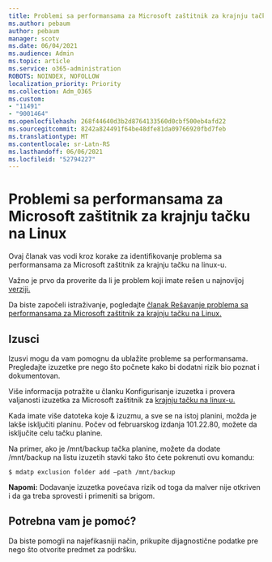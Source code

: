 ```yaml
---
title: Problemi sa performansama za Microsoft zaštitnik za krajnju tačku na Linux
ms.author: pebaum
author: pebaum
manager: scotv
ms.date: 06/04/2021
ms.audience: Admin
ms.topic: article
ms.service: o365-administration
ROBOTS: NOINDEX, NOFOLLOW
localization_priority: Priority
ms.collection: Adm_O365
ms.custom:
- "11491"
- "9001464"
ms.openlocfilehash: 268f44640d3b2d8764133560d0cbf500eb4afd22
ms.sourcegitcommit: 8242a824491f64be48dfe81da09766920fbd7feb
ms.translationtype: MT
ms.contentlocale: sr-Latn-RS
ms.lasthandoff: 06/06/2021
ms.locfileid: "52794227"
---
```

# <a name="performance-issues-for-microsoft-defender-for-endpoint-on-linux"></a>Problemi sa performansama za Microsoft zaštitnik za krajnju tačku na Linux

Ovaj članak vas vodi kroz korake za identifikovanje problema sa performansama za Microsoft zaštitnik za krajnju tačku na linux-u.

Važno je prvo da proverite da li je problem koji imate rešen u najnovijoj [verziji.](/microsoft-365/security/defender-endpoint/linux-whatsnew) 

Da biste započeli istraživanje, pogledajte [članak Rešavanje problema sa performansama za Microsoft zaštitnik za krajnju tačku na Linux.](/microsoft-365/security/defender-endpoint/linux-support-perf)

## <a name="exclusions"></a>Izusci

Izusvi mogu da vam pomognu da ublažite probleme sa performansama. Pregledajte izuzetke pre nego što počnete kako bi dodatni rizik bio poznat i dokumentovan.

Više informacija potražite u članku Konfigurisanje izuzetka i provera valjanosti izuzetka za Microsoft zaštitnik za [krajnju tačku na linux-u.](/microsoft-365/security/defender-endpoint/linux-exclusions)

Kada imate više datoteka koje & izuzmu, a sve se na istoj planini, možda je lakše isključiti planinu. Počev od februarskog izdanja 101.22.80, možete da isključite celu tačku planine.

Na primer, ako je /mnt/backup tačka planine, možete da dodate /mnt/backup na listu izuzetih stavki tako što ćete pokrenuti ovu komandu:

`$ mdatp exclusion folder add –path /mnt/backup`

**Napomi:** Dodavanje izuzetka povećava rizik od toga da malver nije otkriven i da ga treba sprovesti i primeniti sa brigom.

## <a name="need-help"></a>Potrebna vam je pomoć?

Da biste pomogli na najefikasniji način, prikupite dijagnostične podatke pre nego što otvorite predmet za podršku.
